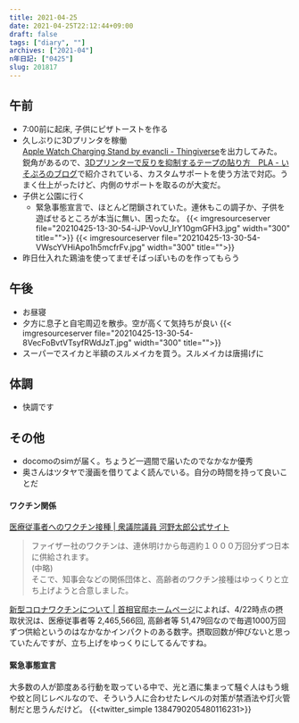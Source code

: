 ```yaml
---
title: 2021-04-25
date: 2021-04-25T22:12:44+09:00
draft: false
tags: ["diary", ""]
archives: ["2021-04"]
n年日記: ["0425"]
slug: 201817
---
```

## 午前
- 7:00前に起床, 子供にピザトーストを作る
- 久しぶりに3Dプリンタを稼働  
[Apple Watch Charging Stand by evancli - Thingiverse](https://www.thingiverse.com/thing:809003)を出力してみた。  
鋭角があるので、[3Dプリンターで反りを抑制するテープの貼り方　PLA - いそぷろのブログ](http://isopro.hatenablog.com/entry/2014/10/22/3dprinter/sori/printrbot/)で紹介されている、カスタムサポートを使う方法で対応。うまく仕上がったけど、内側のサポートを取るのが大変だ。 
- 子供と公園に行く
  - 緊急事態宣言で、ほとんど閉鎖されていた。連休もこの調子か、子供を遊ばせるところが本当に無い、困ったな。
  {{< imgresourceserver file="20210425-13-30-54-iJP-VovU_IrY10gmGFH3.jpg" width="300" title="">}}
  {{< imgresourceserver file="20210425-13-30-54-VWscYVHiApo1h5mcfrFv.jpg" width="300" title="">}}
- 昨日仕入れた鶏油を使ってまぜそばっぽいものを作ってもらう
## 午後
- お昼寝
- 夕方に息子と自宅周辺を散歩。空が高くて気持ちが良い
{{< imgresourceserver file="20210425-13-30-54-8VecFoBvtVTsyfRWdJzT.jpg" width="300" title="">}}
- スーパーでスイカと半額のスルメイカを買う。スルメイカは唐揚げに
## 体調
- 快調です
## その他
- docomoのsimが届く。ちょうど一週間で届いたのでなかなか優秀
- 奥さんはツタヤで漫画を借りてよく読んでいる。自分の時間を持って良いことだ
#### ワクチン関係
[医療従事者へのワクチン接種 | 衆議院議員 河野太郎公式サイト](https://www.taro.org/2021/04/%E5%8C%BB%E7%99%82%E5%BE%93%E4%BA%8B%E8%80%85%E3%81%B8%E3%81%AE%E3%83%AF%E3%82%AF%E3%83%81%E3%83%B3%E6%8E%A5%E7%A8%AE.php)
> ファイザー社のワクチンは、連休明けから毎週約１０００万回分ずつ日本に供給されます。  
> (中略)  
> そこで、知事会などの関係団体と、高齢者のワクチン接種はゆっくりと立ち上げようと合意しました。

[新型コロナワクチンについて | 首相官邸ホームページ](https://www.kantei.go.jp/jp/headline/kansensho/vaccine.html)によれば、4/22時点の摂取状況は、医療従事者等 2,465,566回, 高齢者等 51,479回なので毎週1000万回ずつ供給というのはなかなかインパクトのある数字。摂取回数が伸びないと思っていたんですが、立ち上げをゆっくりにしてるんですね。
#### 緊急事態宣言
大多数の人が節度ある行動を取っている中で、光と酒に集まって騒ぐ人はもう蛾や蚊と同じレベルなので、そういう人に合わせたレベルの対策が禁酒法や灯火管制だと思うんだけど。
{{<twitter_simple 1384790205480116231>}}